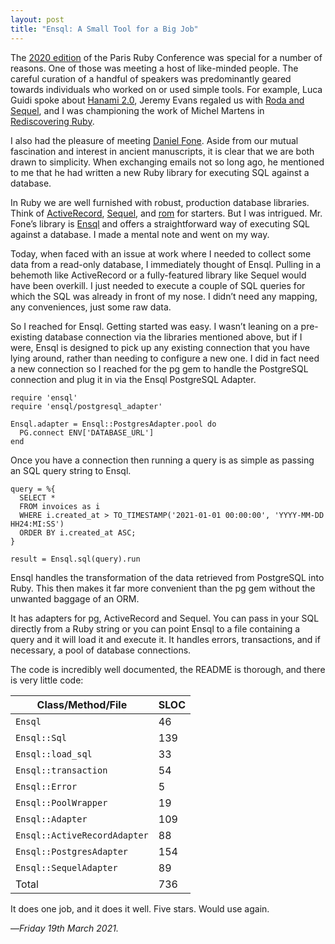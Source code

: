 ```yaml
---
layout: post
title: "Ensql: A Small Tool for a Big Job"
---
```


The [2020 edition][prc] of the Paris Ruby Conference was special for a number of reasons. One of those was meeting a host of like-minded people. The careful curation of a handful of speakers was predominantly geared towards individuals who worked on or used simple tools. For example, Luca Guidi spoke about [Hanami 2.0][h2], Jeremy Evans regaled us with [Roda and Sequel][ras], and I was championing the work of Michel Martens in [Rediscovering Ruby][rr].

I also had the pleasure of meeting [Daniel Fone][df]. Aside from our mutual fascination and interest in ancient manuscripts, it is clear that we are both drawn to simplicity. When exchanging emails not so long ago, he mentioned to me that he had written a new Ruby library for executing SQL against a database.

In Ruby we are well furnished with robust, production database libraries. Think of [ActiveRecord][ar], [Sequel][sq], and [rom][rom] for starters. But I was intrigued. Mr. Fone’s library is [Ensql][en] and offers a straightforward way of executing SQL against a database. I made a mental note and went on my way.

Today, when faced with an issue at work where I needed to collect some data from a read-only database, I immediately thought of Ensql. Pulling in a behemoth like ActiveRecord or a fully-featured library like Sequel would have been overkill. I just needed to execute a couple of SQL queries for which the SQL was already in front of my nose. I didn’t need any mapping, any conveniences, just some raw data.

So I reached for Ensql. Getting started was easy. I wasn’t leaning on a pre-existing database connection via the libraries mentioned above, but if I were, Ensql is designed to pick up any existing connection that you have lying around, rather than needing to configure a new one. I did in fact need a new connection so I reached for the pg gem to handle the PostgreSQL connection and plug it in via the Ensql PostgreSQL Adapter.

```
require 'ensql'
require 'ensql/postgresql_adapter'

Ensql.adapter = Ensql::PostgresAdapter.pool do
  PG.connect ENV['DATABASE_URL']
end
```

Once you have a connection then running a query is as simple as passing an SQL query string to Ensql.

```
query = %{
  SELECT *
  FROM invoices as i
  WHERE i.created_at > TO_TIMESTAMP('2021-01-01 00:00:00', 'YYYY-MM-DD HH24:MI:SS')
  ORDER BY i.created_at ASC;
}

result = Ensql.sql(query).run
```

Ensql handles the transformation of the data retrieved from PostgreSQL into Ruby. This then makes it far more convenient than the pg gem without the unwanted baggage of an ORM.

It has adapters for pg, ActiveRecord and Sequel. You can pass in your SQL directly from a Ruby string or you can point Ensql to a file containing a query and it will load it and execute it. It handles errors, transactions, and if necessary, a pool of database connections.

The code is incredibly well documented, the README is thorough, and there is very little code:

| Class/Method/File | SLOC |
| ------- | ------- |
| `Ensql` | 46 |
| `Ensql::Sql` | 139  |
| `Ensql::load_sql` | 33 |
| `Ensql::transaction` | 54 |
| `Ensql::Error` | 5 |
| `Ensql::PoolWrapper` | 19 |
| `Ensql::Adapter` | 109 |
| `Ensql::ActiveRecordAdapter` | 88 |
| `Ensql::PostgresAdapter` | 154 |
| `Ensql::SequelAdapter` | 89 |
| Total | 736 |

It does one job, and it does it well. Five stars. Would use again.

—*Friday 19th March 2021.*

[prc]: https://2020.rubyparis.org
[h2]: https://www.youtube.com/watch?v=7DABLhbNy0I
[ras]: https://www.youtube.com/watch?v=sUBgL_FYUlM
[rr]: https://www.youtube.com/watch?v=s5A4recPPC4
[df]: https://daniel.fone.net.nz
[ar]: https://github.com/rails/rails/tree/main/activerecord
[sq]: http://sequel.jeremyevans.net
[rom]: https://github.com/rom-rb/rom
[en]: https://github.com/danielfone/ensql
